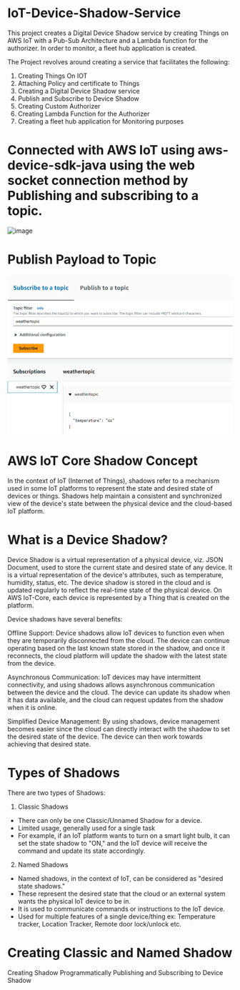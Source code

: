 # IoT-Device-Shadow-Service
This project creates a Digital Device Shadow service by creating Things on AWS IoT with a Pub-Sub Architecture and a Lambda function for the authorizer. In order to monitor, a fleet hub application is created.

The Project revolves around creating a service that facilitates the following:

1. Creating Things On IOT
2. Attaching Policy and certificate to Things
3. Creating a Digital Device Shadow service
4. Publish and Subscribe to Device Shadow
5. Creating Custom Authorizer
6. Creating Lambda Function for the Authorizer
7. Creating a fleet hub application for Monitoring purposes

# Connected with AWS IoT using aws-device-sdk-java using the web socket connection method by Publishing and subscribing to a topic.

![image](https://github.com/forum-bhatt/IoT-Device-Shadow-Service/assets/90527629/15008a93-89de-4d1a-8639-34ee09b4f424)

# Publish Payload to Topic

![img.png](img.png)

# AWS IoT Core Shadow Concept
In the context of IoT (Internet of Things), shadows refer to a mechanism used in some IoT platforms to represent the state and desired state of devices or things. Shadows help maintain a consistent and synchronized view of the device's state between the physical device and the cloud-based IoT platform.

# What is a Device Shadow?
Device Shadow is a virtual representation of a physical device, viz. JSON Document, used to store the current state and desired state of any device.  It is a virtual representation of the device's attributes, such as temperature, humidity, status, etc. The device shadow is stored in the cloud and is updated regularly to reflect the real-time state of the physical device.
On AWS IoT-Core, each device is represented by a Thing that is created on the platform.

Device shadows have several benefits:

Offline Support: Device shadows allow IoT devices to function even when they are temporarily disconnected from the cloud. The device can continue operating based on the last known state stored in the shadow, and once it reconnects, the cloud platform will update the shadow with the latest state from the device.

Asynchronous Communication: IoT devices may have intermittent connectivity, and using shadows allows asynchronous communication between the device and the cloud. The device can update its shadow when it has data available, and the cloud can request updates from the shadow when it is online.

Simplified Device Management: By using shadows, device management becomes easier since the cloud can directly interact with the shadow to set the desired state of the device. The device can then work towards achieving that desired state.

# Types of Shadows
There are two types of Shadows:
1. Classic Shadows
- There can only be one Classic/Unnamed Shadow for a device.
- Limited usage, generally used for a single task
- For example, if an IoT platform wants to turn on a smart light bulb, it can set the state shadow to "ON," and the IoT device will receive the command and update its state accordingly.


2. Named Shadows
- Named shadows, in the context of IoT, can be considered as "desired state shadows."
- These represent the desired state that the cloud or an external system wants the physical IoT device to be in. 
- It is used to communicate commands or instructions to the IoT device.
- Used for multiple features of a single device/thing ex: Temperature tracker, Location Tracker, Remote door 
  lock/unlock etc.

# Creating Classic and Named Shadow
Creating Shadow Programmatically
Publishing and Subscribing to Device Shadow

